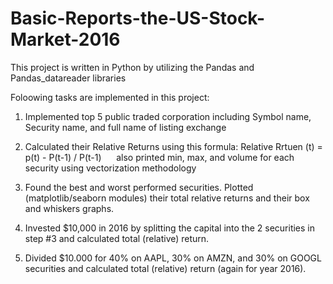 # Basic-Reports-the-US-Stock-Market-2016

This project is written in Python by utilizing the Pandas and Pandas_datareader libraries

Foloowing tasks are implemented in this project:

1. Implemented top 5 public traded corporation including Symbol name, Security name, and full name of listing exchange

2. Calculated their Relative Returns using this formula:  Relative Rrtuen (t) = p(t) - P(t-1) / P(t-1)     
   also printed  min, max, and volume for each security using vectorization methodology

3. Found the best and worst performed securities. Plotted (matplotlib/seaborn modules) their total relative returns and their box and          whiskers graphs.

4. Invested $10,000 in 2016 by splitting the capital into the 2 securities in step #3 and calculated total (relative) return.

5. Divided $10.000 for 40% on AAPL, 30% on AMZN, and 30% on GOOGL securities and calculated total (relative) return (again for year 2016).
